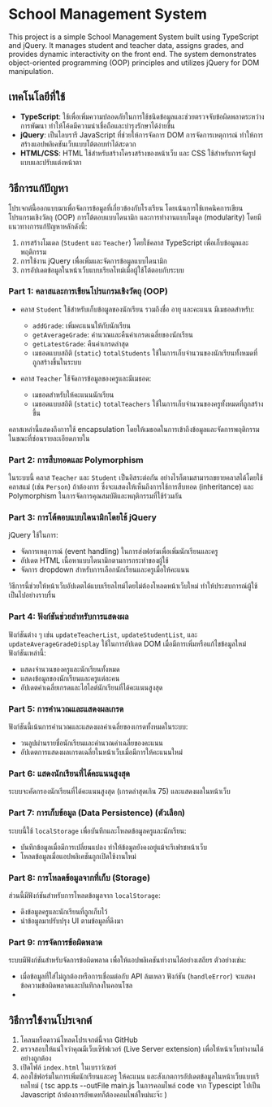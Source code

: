 # School Management System
This project is a simple School Management System built using TypeScript and jQuery. It manages student and teacher data, assigns grades, and provides dynamic interactivity on the front end. The system demonstrates object-oriented programming (OOP) principles and utilizes jQuery for DOM manipulation.

## เทคโนโลยีที่ใช้

- **TypeScript**: ใช้เพื่อเพิ่มความปลอดภัยในการใช้ชนิดข้อมูลและช่วยตรวจจับข้อผิดพลาดระหว่างการพัฒนา ทำให้โค้ดมีความน่าเชื่อถือและบำรุงรักษาได้ง่ายขึ้น
- **jQuery**: เป็นไลบรารี JavaScript ที่ช่วยให้การจัดการ DOM การจัดการเหตุการณ์ ทำให้การสร้างแอปพลิเคชันเว็บแบบโต้ตอบทำได้สะดวก
- **HTML/CSS**: HTML ใช้สำหรับสร้างโครงสร้างของหน้าเว็บ และ CSS ใช้สำหรับการจัดรูปแบบและปรับแต่งหน้าตา

## วิธีการแก้ปัญหา

โปรเจกต์นี้ออกแบบมาเพื่อจัดการข้อมูลที่เกี่ยวข้องกับโรงเรียน โดยเน้นการใช้เทคนิคการเขียนโปรแกรมเชิงวัตถุ (OOP) การโต้ตอบแบบไดนามิก และการทำงานแบบโมดูล (modularity) โดยมีแนวทางการแก้ปัญหาหลักดังนี้:
1. การสร้างโมเดล (`Student` และ `Teacher`) โดยใช้คลาส TypeScript เพื่อเก็บข้อมูลและพฤติกรรม
2. การใช้งาน jQuery เพื่อเพิ่มและจัดการข้อมูลแบบไดนามิก
3. การอัปเดตข้อมูลในหน้าเว็บแบบเรียลไทม์เมื่อผู้ใช้โต้ตอบกับระบบ



### Part 1: คลาสและการเขียนโปรแกรมเชิงวัตถุ (OOP)

- คลาส `Student` ใช้สำหรับเก็บข้อมูลของนักเรียน รวมถึงชื่อ อายุ และคะแนน มีเมธอดสำหรับ:
  - `addGrade`: เพิ่มคะแนนให้กับนักเรียน
  - `getAverageGrade`: คำนวณและคืนค่าเกรดเฉลี่ยของนักเรียน
  - `getLatestGrade`: คืนค่าเกรดล่าสุด
  - เมธอดแบบสถิติ (`static`) `totalStudents` ใช้ในการเก็บจำนวนของนักเรียนทั้งหมดที่ถูกสร้างขึ้นในระบบ
  
- คลาส `Teacher` ใช้จัดการข้อมูลของครูและมีเมธอด:
  - เมธอดสำหรับให้คะแนนนักเรียน
  - เมธอดแบบสถิติ (`static`) `totalTeachers` ใช้ในการเก็บจำนวนของครูทั้งหมดที่ถูกสร้างขึ้น

คลาสเหล่านี้แสดงถึงการใช้ encapsulation โดยให้เมธอดในการเข้าถึงข้อมูลและจัดการพฤติกรรมในขณะที่ซ่อนรายละเอียดภายใน

### Part 2: การสืบทอดและ Polymorphism

ในระบบนี้ คลาส `Teacher` และ `Student` เป็นอิสระต่อกัน อย่างไรก็ตามสามารถขยายคลาสได้โดยใช้คลาสแม่ (เช่น `Person`) ถ้าต้องการ ซึ่งจะแสดงให้เห็นถึงการใช้การสืบทอด (inheritance) และ Polymorphism ในการจัดการคุณสมบัติและพฤติกรรมที่ใช้ร่วมกัน

### Part 3: การโต้ตอบแบบไดนามิกโดยใช้ jQuery

jQuery ใช้ในการ:
- จัดการเหตุการณ์ (event handling) ในการส่งฟอร์มเพื่อเพิ่มนักเรียนและครู
- อัปเดต HTML เนื้อหาแบบไดนามิกตามการกระทำของผู้ใช้
- จัดการ dropdown สำหรับการเลือกนักเรียนและครูเมื่อให้คะแนน

วิธีการนี้ช่วยให้หน้าเว็บอัปเดตได้แบบเรียลไทม์โดยไม่ต้องโหลดหน้าเว็บใหม่ ทำให้ประสบการณ์ผู้ใช้เป็นไปอย่างราบรื่น

### Part 4: ฟังก์ชันช่วยสำหรับการแสดงผล

ฟังก์ชันต่าง ๆ เช่น `updateTeacherList`, `updateStudentList`, และ `updateAverageGradeDisplay` ใช้ในการอัปเดต DOM เมื่อมีการเพิ่มหรือแก้ไขข้อมูลใหม่ ฟังก์ชันเหล่านี้:
- แสดงจำนวนของครูและนักเรียนทั้งหมด
- แสดงข้อมูลของนักเรียนและครูแต่ละคน
- อัปเดตค่าเฉลี่ยเกรดและไฮไลต์นักเรียนที่ได้คะแนนสูงสุด

### Part 5: การคำนวณและแสดงผลเกรด

ฟังก์ชันนี้เน้นการคำนวณและแสดงผลค่าเฉลี่ยของเกรดทั้งหมดในระบบ:
- วนลูปผ่านรายชื่อนักเรียนและคำนวณค่าเฉลี่ยของคะแนน
- อัปเดตการแสดงผลเกรดเฉลี่ยในหน้าเว็บเมื่อมีการให้คะแนนใหม่

### Part 6: แสดงนักเรียนที่ได้คะแนนสูงสุด

ระบบจะคัดกรองนักเรียนที่ได้คะแนนสูงสุด (เกรดล่าสุดเกิน 75) และแสดงผลในหน้าเว็บ

### Part 7: การเก็บข้อมูล (Data Persistence) (ตัวเลือก)

ระบบนี้ใช้ `localStorage` เพื่อบันทึกและโหลดข้อมูลครูและนักเรียน:
- บันทึกข้อมูลเมื่อมีการเปลี่ยนแปลง ทำให้ข้อมูลยังคงอยู่แม้จะรีเฟรชหน้าเว็บ
- โหลดข้อมูลเมื่อแอปพลิเคชันถูกเปิดใช้งานใหม่

### Part 8: การโหลดข้อมูลจากที่เก็บ (Storage)

ส่วนนี้มีฟังก์ชันสำหรับการโหลดข้อมูลจาก `localStorage`:
- ดึงข้อมูลครูและนักเรียนที่ถูกเก็บไว้
- นำข้อมูลมาปรับปรุง UI ตามข้อมูลที่ดึงมา

### Part 9: การจัดการข้อผิดพลาด

ระบบมีฟังก์ชันสำหรับจัดการข้อผิดพลาด เพื่อให้แอปพลิเคชันทำงานได้อย่างเสถียร ตัวอย่างเช่น:
- เมื่อข้อมูลที่ใส่ไม่ถูกต้องหรือการเชื่อมต่อกับ API ล้มเหลว ฟังก์ชัน (`handleError`) จะแสดงข้อความข้อผิดพลาดและบันทึกลงในคอนโซล
- 
## วิธีการใช้งานโปรเจกต์

1. โคลนหรือดาวน์โหลดโปรเจกต์นี้จาก GitHub
2. ตรวจสอบให้แน่ใจว่าคุณมีเว็บเซิร์ฟเวอร์ (Live Server extension) เพื่อให้หน้าเว็บทำงานได้อย่างถูกต้อง
3. เปิดไฟล์ `index.html` ในเบราว์เซอร์
4. ลองใช้ฟอร์มในการเพิ่มนักเรียนและครู ให้คะแนน และสังเกตการอัปเดตข้อมูลในหน้าเว็บแบบเรียลไทม์
( tsc app.ts --outFile main.js ในการคอมไพล์ code จาก Typescipt ไปเป็น Javascript ถ้าต้องการอัพเดทก็ต้องคอมไพล์ใหม่นะจ๊ะ )
